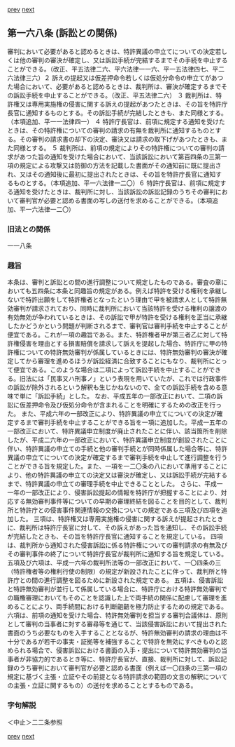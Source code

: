 [prev](/specific/markdowns/特許法/233_Mp-Ch_6-At_167_2.md)
[next](/specific/markdowns/特許法/235_Mp-Ch_6-At_169.md)
## 第一六八条 (訴訟との関係)
審判において必要があると認めるときは、特許異議の申立てについての決定若しくは他の審判の審決が確定し、又は訴訟手続が完結するまでその手続を中止することができる。（改正、平五法律二六、平六法律一一六、平一五法律四七、平二六法律三六）２ 訴えの提起又は仮差押命令若しくは仮処分命令の申立てがあつた場合において、必要があると認めるときは、裁判所は、審決が確定するまでその訴訟手続を中止することができる。（改正、平五法律二六）
３ 裁判所は、特許権又は専用実施権の侵害に関する訴えの提起があつたときは、その旨を特許庁長官に通知するものとする。その訴訟手続が完結したときも、また同様とする。（本項追加、平一一法律四一）
４ 特許庁長官は、前項に規定する通知を受けたときは、その特許権についての審判の請求の有無を裁判所に通知するものとする。その審判の請求書の却下の決定、審決又は請求の取下げがあつたときも、また同様とする。
５ 裁判所は、前項の規定によりその特許権についての審判の請求があつた旨の通知を受けた場合において、当該訴訟において第百四条の三第一項の規定による攻撃又は防御の方法を記載した書面がその通知前に既に提出され、又はその通知後に最初に提出されたときは、その旨を特許庁長官に通知するものとする。（本項追加、平一六法律一二〇）６ 特許庁長官は、前項に規定する通知を受けたときは、裁判所に対し、当該訴訟の訴訟記録のうちその審判において審判官が必要と認める書面の写しの送付を求めることができる。（本項追加、平一六法律一二〇）

### 旧法との関係
一一八条

### 趣旨
本条は、審判と訴訟との間の進行調整について規定したものである。審査の章においても五四条に本条と同趣旨の規定がある。例えば特許を受ける権利を承継しないで特許出願をして特許権者となったという理由で甲を被請求人として特許無効審判が請求されており、同時に裁判所において当該特許を受ける権利の譲渡の有効無効が争われているときは、その訴訟で甲が特許を受ける権利を正当に承継したかどうかという問題が判断されるまで、審判官は審判手続を中止することが便宜である。これが一項の趣旨である。また、特許権者甲が第三者乙に対して特許権侵害を理由とする損害賠償を請求して訴えを提起した場合、特許庁に甲の特許権についての特許無効審判が係属しているときには、特許無効審判の審決が確定してから審理を進めるほうが訴訟経済に合致することにもなり、裁判所にとって便宜である。このような場合は二項によって訴訟手続を中止することができる。旧法には「民事又ハ刑事ノ」という表現を用いていたが、これでは行政事件の訴訟が除外されるという解釈も生じかねないので、全ての訴訟手続を含める意味で単に「訴訟手続」とした。
なお、平成五年の一部改正において、二項の訴訟に仮差押命令及び仮処分命令が含まれることを明確にするための改正を行った。
また、平成六年の一部改正により、特許異議の申立てについての決定が確定するまで審判手続を中止することができる旨を一項に追加した。平成一五年の一部改正において、特許異議申立制度が廃止されたことに伴い、該当箇所を削除したが、平成二六年の一部改正において、特許異議申立制度が創設されたことに伴い、特許異議の申立ての手続と他の審判手続とが同時係属した場合等に、特許異議の申立てについての決定が確定するまで審判手続を中止して進行調整を行うことができる旨を規定した。また、一項を一二〇条の八において準用することにより、他の特許異議の申立ての決定又は審決が確定し、又は訴訟手続が完結するまで、特許異議の申立ての審理手続を中止できることとした。
さらに、平成一一年の一部改正により、侵害訴訟提起の情報を特許庁が把握することにより、対応する無効審判事件等についての早期の審理終結を図ることを目的として、裁判所と特許庁との侵害事件関連情報の交換についての規定である三項及び四項を追加した。
三項は、特許権又は専用実施権の侵害に関する訴えが提起されたときに、裁判所は特許庁長官に対して、その訴えがあった旨を通知し、その訴訟手続が完結したときも、その旨を特許庁長官に通知することを規定している。
四項は、裁判所から通知された侵害訴訟に係る特許権についての審判請求の有無及びその審判事件の終了について特許庁長官が裁判所に通知する旨を規定している。
五項及び六項は、平成一六年の裁判所法等の一部改正において、一〇四条の三（特許権者等の権利行使の制限）の規定が新設されたことに伴って、裁判所と特許庁との間の進行調整を図るために新設された規定である。
五項は、侵害訴訟と特許無効審判が並行して係属している場合に、特許庁における特許無効審判での職権審理においてもそのことを認識した上で両手続の関係に配慮して審理を進めることにより、両手続間における判断齟齬を極力防止するための規定である。
六項は、前項の通知を受けた場合、特許無効審判を担当する審判合議体は、原則として審判の当事者に対する審尋等を通じて、当該侵害訴訟において提出された書面のうち必要なものを入手することとなるが、特許無効審判の請求の理由は不十分であるが若干の事実・証拠等を補強することで特許を無効にすべきものと認められる場合で、侵害訴訟における書面の入手・提出について特許無効審判の当事者が非協力的であるとき等に、特許庁長官が、直接、裁判所に対して、訴訟記録のうち審判において審判官が必要と認める書面（例えば一〇四条の三第一項の規定に基づく主張・立証やその前提となる特許請求の範囲の文言の解釈についての主張・立証に関するもの）の送付を求めることとするものである。

### 字句解説
＜中止＞二二条参照

[prev](/specific/markdowns/特許法/233_Mp-Ch_6-At_167_2.md)
[next](/specific/markdowns/特許法/235_Mp-Ch_6-At_169.md)